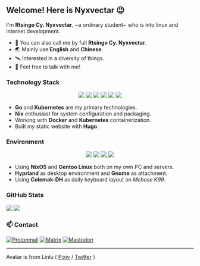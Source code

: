## Welcome! Here is Nyxvectar 😉

I'm **Rtsingo Су. Nyxvectar**, ~a ordinary student~ who is into linux and internet development.

- 👋 You can also call me by full **Rtsingo Су. Nyxvectar**.
- 🌏 Mainly use **English** and **Chinese**.
- 🛰 Interested in a diversity of things.
- 📮 Feel free to talk with me!

### Technology Stack

<div align="center">
  <img src="https://img.shields.io/badge/Go-00ADD8?style=for-the-badge&logo=go&logoColor=white" />
  <img src="https://img.shields.io/badge/Nix-5277C3?style=for-the-badge&logo=nixos&logoColor=white" />
  <img src="https://img.shields.io/badge/GIT-E44C30?style=for-the-badge&logo=git&logoColor=white" />
  <img src="https://img.shields.io/badge/Docker-2CA5E0?style=for-the-badge&logo=docker&logoColor=white" />
  <img src="https://img.shields.io/badge/Kubernetes-326CE5?style=for-the-badge&logo=kubernetes&logoColor=white" />
  <img src="https://img.shields.io/badge/Hugo-FF4088?style=for-the-badge&logo=hugo&logoColor=white" />

</div>

- **Go** and **Kubernetes** are my primary technologies.
- **Nix** enthusiast for system configuration and packaging.
- Working with **Docker** and **Kubernetes** containerization.
- Built my static website with **Hugo**.

### Environment

<div align="center">
  <a href="https://nixos.org/"><img src="https://img.shields.io/badge/NixOS-1793D1?style=for-the-badge&logo=nixos&logoColor=white" /></a>
  <a href="https://gentoo.org/"><img src="https://img.shields.io/badge/Gentoo-7400cd?style=for-the-badge&logo=gentoo&logoColor=white" /></a>
  <a href="https://colemakmods.github.io/mod-dh/"><img src="https://img.shields.io/badge/Colemak-DH-000000?style=for-the-badge&logo=monkeytype&logoColor=white" />
  <a href="https://hyprland.org/"><img src="https://img.shields.io/badge/Hyprland-00BBDD?style=for-the-badge&logo=hyprland&logoColor=white" /></a>
</div>

- Using **NixOS** and **Gentoo Linux** both on my own PC and servers.
- **Hyprland** as desktop environment and **Gnome** as attachment.
- Using **Colemak-DH** as daily keyboard layout on *Mchose K99*.

### GitHub Stats
![](https://github-readme-stats.vercel.app/api?username=Nyxvectar&show_icons=true&text_bold=false&bg_color=242930&border_color=0000&title_color=fff&text_color=afbac4&icon_color=0088e2&ring_color=0088e2&border_radius=20)
![](https://github-readme-stats.vercel.app/api/top-langs/?username=Nyxvectar&layout=compact&bg_color=242930&border_color=0000&title_color=fff&text_color=afbac4&border_radius=20)

### 📫 Contact

[![Protonmail](https://img.shields.io/badge/Nyxvectar@proton.me-ffffff?style=for-the-badge&logo=protonmail&logoColor=000000)](Nyxvectar@proton.me)
[![Matrix](https://img.shields.io/badge/nyxvectar@matrix.org-ffffff?style=for-the-badge&logo=element&logoColor=000000)](https://matrix.to/#/@nyxvectar:matrix.org)
[![Mastodon](https://img.shields.io/badge/nyxvectar@mastodon.social-ffffff?style=for-the-badge&logo=mastodon&logoColor=000000)](https://mastodon.social/@Nyxvectar)

- - -

Avatar is from Linlu ( [Pixiv](https://www.pixiv.net/users/83727271) / [Twitter](https://twitter.com/Linlu163983) )
